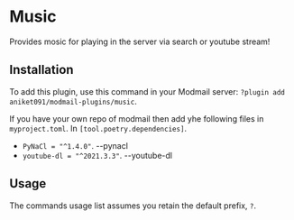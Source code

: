 # Music 

Provides mosic for playing in the server via search or youtube stream!


## Installation

To add this plugin, use this command in your Modmail server: `?plugin add aniket091/modmail-plugins/music`.

If you have your own repo of modmail then add yhe following files in `myproject.toml`.
In `[tool.poetry.dependencies]`.
- `PyNaCl = "^1.4.0"`. --pynacl
- `youtube-dl = "^2021.3.3"`. --youtube-dl
## Usage

The commands usage list assumes you retain the default prefix, `?`.

